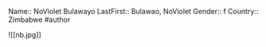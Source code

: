 Name:: NoViolet Bulawayo
LastFirst:: Bulawao, NoViolet
Gender:: f
Country:: Zimbabwe
#author

![[nb.jpg]]